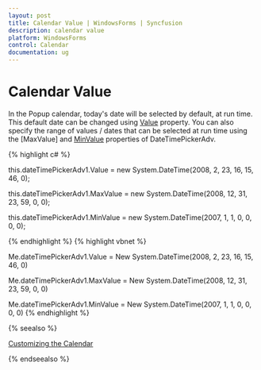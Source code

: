 ```yaml
---
layout: post
title: Calendar Value | WindowsForms | Syncfusion
description: calendar value
platform: WindowsForms
control: Calendar
documentation: ug
---
```

# Calendar Value

In the Popup calendar, today's date will be selected by default, at run time. This default date can be changed using [Value](https://help.syncfusion.com/cr/windowsforms/Syncfusion.Tools.Windows~Syncfusion.Windows.Forms.Tools.DateTimePickerAdv~Value.html) property. You can also specify the range of values / dates that can be selected at run time using the [MaxValue] and [MinValue]() properties of DateTimePickerAdv. 

{% highlight c#  %}


this.dateTimePickerAdv1.Value = new System.DateTime(2008, 2, 23, 16, 15, 46, 0);

this.dateTimePickerAdv1.MaxValue = new System.DateTime(2008, 12, 31, 23, 59, 0, 0);

this.dateTimePickerAdv1.MinValue = new System.DateTime(2007, 1, 1, 0, 0, 0, 0);

{% endhighlight  %}
{% highlight vbnet  %}





Me.dateTimePickerAdv1.Value = New System.DateTime(2008, 2, 23, 16, 15, 46, 0)

Me.dateTimePickerAdv1.MaxValue = New System.DateTime(2008, 12, 31, 23, 59, 0, 0)

Me.dateTimePickerAdv1.MinValue = New System.DateTime(2007, 1, 1, 0, 0, 0, 0)
{% endhighlight   %}

{% seealso %}

[Customizing the Calendar](http://help.syncfusion.com/windowsforms/calendar/customizing-the-calendar)

{% endseealso %}